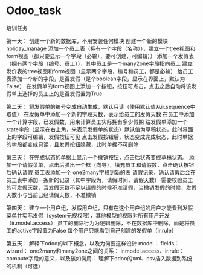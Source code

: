 # Odoo_task
培训任务

第一天：
创建一个新的数据库，不用安装任何模块
创建一个新的模块  holiday_manage
添加一个员工表（拥有一个字段（名称）），建立一个tree视图和form视图（都只要显示一个字段（必输），要可创建、可编辑））
添加一个发假表（拥有两个字段（编号、员工）），其中员工是一个many2one字段指向员工
建立发价表的tree视图和form视图（显示两个字段，编号和员工，都是必输）
给员工表添加一个新的字段，是否发假（是个boolean字段，显示在界面上，默认为False）
在发假单的form视图上添加一个按钮，按钮可点击，点击之后自动将该发假单上选择的员工上的是否发假置为True
 
第二天：
将发假单的编号变成自动生成，默认只读（使用默认值从ir.sequence中取值）
在发假单中添加一个新的字段天数，表示给员工的发假天数
在员工中添加一个计算字段，已发假数，用来计算员工实际拥有多少假期
给发假单添加一个state字段（显示在右上角，来表示发假单的状态）默认值为草稿状态，此时界面上的字段可编辑，发假按钮可见
点击发假按钮后，状态变成完成状态，此时单据的字段都变成只读，且发假按钮隐藏，此时单据不可删除

第三天：
在完成状态的单据上显示一个撤销按钮，点击后状态变成草稿状态。
添加一个请假菜单，点击后弹出一个框（向导），填充员工和请假数，点击确认按钮后确认请假
员工表添加一个 one2many字段到新的表 请假记录，确认请假后会在员工表中添加一条新的记录（其中字段为，请假时间，请假天数）
需要校验员工的可发假天数，当发假天数不足以请假的时候不准请假，当撤销发假的时候，发假天数小与当前已经请假天数，不准撤销

第四天：
建立一个用户组，发假用户组，只有在这个用户组的用户才能看到发假菜单并实际发假（system无视权限），其他模型的权限对所有用户开发（ir.model.access）
员工的删除行为为逻辑删除，不在数据库中删除，而是将员工的active字段置为False
每个用户只能看到自己创建的发假单（ir.rule）

 
第五天：
解释下odoo的以下概念，以及为何要这样设计
model：
fields：
wizard：
one2many和many2one之间的关系：
ir.model.access、ir.rule：
compute字段的意义，以及该如何用：
理解下odoo的xml、csv插入数据到系统的机制（可选）
